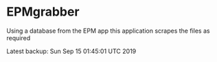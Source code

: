 # EPMgrabber
Using a database from the EPM app this application scrapes the files as required


Latest backup: Sun Sep 15 01:45:01 UTC 2019
